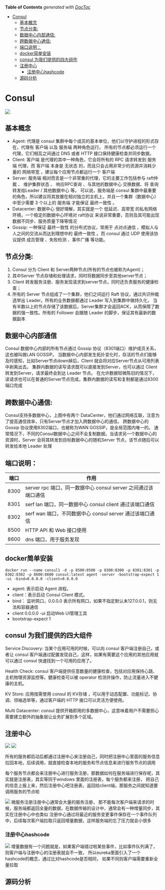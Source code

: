 <!-- START doctoc generated TOC please keep comment here to allow auto update -->
<!-- DON'T EDIT THIS SECTION, INSTEAD RE-RUN doctoc TO UPDATE -->
**Table of Contents**  *generated with [DocToc](https://github.com/thlorenz/doctoc)*

- [Consul](#consul)
  - [基本概念](#%E5%9F%BA%E6%9C%AC%E6%A6%82%E5%BF%B5)
  - [节点分类:](#%E8%8A%82%E7%82%B9%E5%88%86%E7%B1%BB)
  - [数据中心内部通信:](#%E6%95%B0%E6%8D%AE%E4%B8%AD%E5%BF%83%E5%86%85%E9%83%A8%E9%80%9A%E4%BF%A1)
  - [跨数据中心通信:](#%E8%B7%A8%E6%95%B0%E6%8D%AE%E4%B8%AD%E5%BF%83%E9%80%9A%E4%BF%A1)
  - [端口说明：](#%E7%AB%AF%E5%8F%A3%E8%AF%B4%E6%98%8E)
  - [docker简单安装](#docker%E7%AE%80%E5%8D%95%E5%AE%89%E8%A3%85)
  - [consul 为我们提供的四大组件](#consul-%E4%B8%BA%E6%88%91%E4%BB%AC%E6%8F%90%E4%BE%9B%E7%9A%84%E5%9B%9B%E5%A4%A7%E7%BB%84%E4%BB%B6)
  - [注册中心](#%E6%B3%A8%E5%86%8C%E4%B8%AD%E5%BF%83)
    - [注册中心hashcode](#%E6%B3%A8%E5%86%8C%E4%B8%AD%E5%BF%83hashcode)
  - [源码分析](#%E6%BA%90%E7%A0%81%E5%88%86%E6%9E%90)

<!-- END doctoc generated TOC please keep comment here to allow auto update -->

# Consul
![](.consul_images/consul_structure.png)

## 基本概念
- Agent: 代理是 consul 集群中每个成员的基本单位，他们以守护进程的形式存在，代理有 客户端 以及 服务端 两种角色运行。
所有的节点都必须运行一个代理，它们相互之间通过 DNS 或者 HTTP 接口保持健康检查并同步数据。
- Client: 客户端 是代理的其中一种角色，它会将所有的 RPC 请求转发到 服务端 代理，而 客户端 本身是 无状态 的，而且只会占用非常少的资源并消耗少量的 网络带宽 ，建议每个应用节点都运行一个 客户端
- Server: 服务端 相对而言是一个非常重的代理，它的主要工作包括参与 raft仲裁 、 维护集群状态 、 响应RPC查询 、与其他的数据中心 交换数据、将 查询转发给Leader / 其他数据中心 等。
可以说，服务端是 consul 集群中最重要的角色，所以建议将其放置在相对独立的主机上，并且一个集群（数据中心）中至少需要 3 个以上的 服务端 才能保证 最终一致性 。
- Datacenter: 数据中心 很好理解，其实就是一个 低延迟、高带宽 的私有网络环境，一个稳定的数据中心环境对 raft协议 来说非常重要，否则及其可能出现数据不同步、服务质量下降等情况
- Gossip: 一种保证 最终一致性 的分布式协议，常用于 点对点通信 ，模拟人与人之间的交流从而达到理想中的 最终一致性 。而 consul 通过 UDP 使用该协议提供 成员管理 、失败检测 、事件广播 等功能。

## 节点分类:
1. Consul 分为 Client 和 Server两种节点(所有的节点也被称为Agent)；
2. 其中Server 节点存储和处理请求，同时将数据同步至其他server节点；
3. Client 转发服务注册、服务发现请求到server节点，同时还负责服务的健康检查；
4. 所有的 Server 节点组成了一个集群，他们之间运行 Raft 协议，通过共识仲裁选举出 Leader。所有的业务数据都通过 Leader 写入到集群中做持久化，
当有半数以上的节点存储了该数据后，Server集群才会返回ACK，从而保障了数据的强一致性。所有的 Follower 会跟随 Leader 的脚步，保证其有最新的数据副本

## 数据中心内部通信
Consul 数据中心内部的所有节点通过 Gossip 协议（8301端口）维护成员关系，这也被叫做LAN GOSSIP。
当数据中心内部发生拓扑变化时，存活的节点们能够及时感知，比如Server节点down掉后，Client 就会将对应Server节点从可用列表中剥离出去。
集群内数据的读写请求既可以直接发到Server，也可以通过 Client 转发到Server，请求最终会到达 Leader 节点。
在允许数据轻微陈旧的情况下，读请求也可以在普通的Server节点完成，集群内数据的读写和复制都是通过8300端口完成

## 跨数据中心通信:
Consul支持多数据中心，上图中有两个 DataCenter，他们通过网络互联，注意为了提高通信效率，只有Server节点才加入跨数据中心的通信。
跨数据中心的 Gossip 协议使用8302端口，也被称为WAN GOSSIP，是全局范围内唯一的。
通常情况下，不同的Consul数据中心之间不会复制数据。当请求另一个数据中心的资源时，Server 会将其转发到目标数据中心的随机Server 节点，该节点随后可以转发给本地 Leader 处理

## 端口说明：

| 端口 | 作用 |
| ------ | ------ |
|8300       |server rpc 端口，同一数据中心 consul server 之间通过该端口通信      |     
|8301       |serf lan 端口，同一数据中心 consul client 通过该端口通信      |     
|8302       |serf wan 端口，不同数据中心 consul server 通过该端口通信       |
|8500       |HTTP API 和 Web 接口使用       |
|8600       |dns 端口，用于服务发现       |

## docker简单安装
```shell
docker run --name consul1 -d -p 8500:8500 -p 8300:8300 -p 8301:8301 -p 8302:8302 -p 8600:8600 consul:latest agent -server -bootstrap-expect 1 -ui -bind=0.0.0.0 -client=0.0.0.0
```
- agent: 表示启动 Agent 进程。
- client：表示启动 Consul Client 模式。
- bind： 监听网口，0.0.0.0 表示所有网口，如果不指定默认未127.0.0.1，则无法和容器通信 
- client 0.0.0.0 -ui 启动Web UI管理工具 
- bootstrap-expect 1

## consul 为我们提供的四大组件
Service Discovery: 当某个应用可用的时候，可以向 consul 客户端注册自己，或者让 consul 客户端通过配置发现自己，这样，如果有需要这个应用的其他应用就可以通过 consul 快速找到一个可用的应用了。

Health Check: consul 客户端提供任意数量的健康检查，包括对应用保持心跳、主机物理资源监控等。健康检查可以被 operator 检测并操作，防止流量进入不健康的主机。

KV Store: 应用按需使用 consul 的 KV存储 ，可以用于动态配置、功能标记、协调、领袖选举等，通过客户端的 HTTP 接口可以灵活方便使用。

Multi Datacenter: consul 提供开箱即用的多数据中心，这意味着用户不需要担心需要建立额外的抽象层让业务扩展到多个区域。


## 注册中心
![](.consul_images/register_center.png)
![](.consul_images/register_center_info.png)

所有的服务都启动后都通过注册中心来注册自己，同时把注册中心里面的服务信息拉回本地，后续调用，就直接检查本地的服务和节点信息来进行服务节点的调用

每个服务节点都会来注册中心进行服务注册，那数据如何在服务端进行保存呢，其实就是注册表，其实等同于windows 里面的注册表，每个服务都来注册，
把自己的信息上报上来，然后注册中心吧注册表，返回给client端，那服务之间就知道要调用服务的节点啦

![](.consul_images/register_center_detail.png)
微服务注册注册中心通常会大量的服务注册， 那不能每次客户端来请求的时候，服务端都返回全量的数据，在数据传输的设计中，通常会有一种增量同步，其实在注册中心中也类似
注册中心通过将最近的服务变更事件保存在一个事件队列中，后续每次客户端拉取只返回增量数据，这样服务端的忘了压力就会小很多

### 注册中心hashcode
![](.consul_images/hashcode.png)
增量数据有一个问题就是，如果客户端错过啦某些事件，比如事件队列满了，则客户端与注册中心的注册表就会不一致， 所以eureka里面引入了一个hashcode的概念，通过比对hashcode是否相同， 如果不同则客户端需要重新全量拉取


## 源码分析







